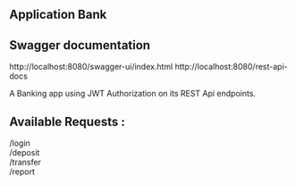 ## Application Bank


## Swagger documentation
http://localhost:8080/swagger-ui/index.html
http://localhost:8080/rest-api-docs

A Banking app using JWT Authorization on its REST Api endpoints.

## Available Requests :

/login  
/deposit  
/transfer  
/report  




